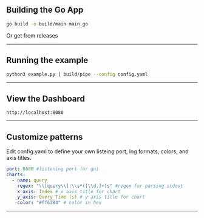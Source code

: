 ## Building the Go App

```bash
go build -o build/main main.go
```
Or get from releases

---

## Running the example

```bash
python3 example.py | build/pipe --config config.yaml
```

---

## View the Dashboard
```
http://localhost:8080
```
---

## Customize patterns
Edit config.yaml to define your own listeing port, log formats, colors, and axis titles.

```yaml
port: 8080 #listening port for gui
charts:
  - name: query 
    regex: "\\[query\\]:\\s*([\\d.]+)s" #regex for parsing stdout
    x_axis: Index # x axis title for chart
    y_axis: Query Time (s) # y axis title for chart
    color: "#ff6384" # color in hex
```

---